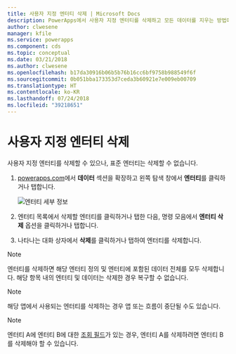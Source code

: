 ```yaml
---
title: 사용자 지정 엔터티 삭제 | Microsoft Docs
description: PowerApps에서 사용자 지정 엔터티를 삭제하고 모든 데이터를 지우는 방법에 대한 단계별 지침
author: clwesene
manager: kfile
ms.service: powerapps
ms.component: cds
ms.topic: conceptual
ms.date: 03/21/2018
ms.author: clwesene
ms.openlocfilehash: b17da30916b06b5b76b16cc6bf9758b988549f6f
ms.sourcegitcommit: 0b051bba173353d7ceda3b60921e7e009eb00709
ms.translationtype: HT
ms.contentlocale: ko-KR
ms.lasthandoff: 07/24/2018
ms.locfileid: "39218651"
---
```

# <a name="delete-a-custom-entity"></a>사용자 지정 엔터티 삭제
사용자 지정 엔터티를 삭제할 수 있으나, 표준 엔터티는 삭제할 수 없습니다.

1. [powerapps.com](https://web.powerapps.com?utm_source=padocs&utm_medium=linkinadoc&utm_campaign=referralsfromdoc)에서 **데이터** 섹션을 확장하고 왼쪽 탐색 창에서 **엔터티**를 클릭하거나 탭합니다.

    ![엔터티 세부 정보](./media/data-platform-cds-create-entity/entitylist.png "엔터티 목록")

2. 엔터티 목록에서 삭제할 엔터티를 클릭하거나 탭한 다음, 명령 모음에서 **엔터티 삭제** 옵션을 클릭하거나 탭합니다.

3. 나타나는 대화 상자에서 **삭제**를 클릭하거나 탭하여 엔터티를 삭제합니다.

>[!NOTE]
>엔터티를 삭제하면 해당 엔터티 정의 및 엔터티에 포함된 데이터 전체를 모두 삭제합니다. 해당 항목 내의 엔터티 및 데이터는 삭제한 경우 복구할 수 없습니다.

>[!NOTE]
>해당 앱에서 사용되는 엔터티를 삭제하는 경우 앱 또는 흐름이 중단될 수도 있습니다.

>[!NOTE]
>엔터티 A에 엔터티 B에 대한 [조회 필드](data-platform-entity-lookup.md)가 있는 경우, 엔터티 A를 삭제하려면 엔터티 B를 삭제해야 할 수 있습니다.

